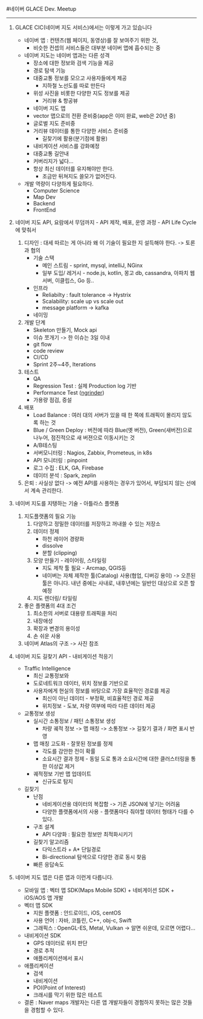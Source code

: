 #네이버 GLACE Dev. Meetup

---

1. GLACE CIC(네이버 지도 서비스)에서는 이렇게 가고 있습니다 
	* 네이버 앱 : 컨텐츠(웹 페이지, 동영상)를 잘 보여주기 위한 것,
		* 비슷한 컨셉의 서비스들은  대부분 네이버 앱에 흡수되는 중
	* 네이버 지도는 네이버 앱과는 다른 성격
		* 장소에 대한 정보와 검색 기능을 제공
		* 경로 탐색 기능
		* 대중교통 정보를 모으고 사용자들에게 제공
			* 지하철 노선도를 따로 만든다
		* 위성 사진을 비롯한 다양한 지도 정보를 제공
			* 거리뷰 & 항공뷰
		* 네이버 지도 앱
		* vector 맵으로의 전환 준비중(app은 이미 완료, web은 20년 중)
		* 글로벌 지도 준비중
		* 거리뷰 데이터를 통한 다양한 서비스 준비중
			* 길찾기에 활용(분기점에 활용)
		* 내비게이션 서비스를 강화예정
		* 대중교통 길안내
		* 커버리지가 넓다...
		* 항상 최신 데이터를 유지해야만 한다.
			* 조금만 뒤쳐지도 쓸모가 없어진다.
	* 개발 역량이 다양하게 필요하다.
		* Computer Science
		* Map Dev
		* Backend
		* FrontEnd

2. 네이버 지도 API, 요람에서 무덤까지 - API 제작, 배포, 운영 과정 -  API Life Cycle에 맞춰서
	1. 디자인  : 대세 따르는 게 아니라 왜 이 기술이 필요한 지 설득해야 한다. -> 토론과 협의
		* 	기술 스택
			* 메인 스트림 - sprint, mysql, intelliJ, NGinx
			* 일부 도입/ 레거시 -  node.js, kotlin, 몽고 db, cassandra, 아파치 웹 서버, 이클립스, Go 등..
		* 인프라
			* Reliabilty : fault tolerance -> Hystrix
			* Scalability: scale up vs scale out
			* message platform -> kafka
		* 네이밍 
	2. 개발 단계 
		* Skeleton 만들기, Mock api
		* 이슈 쪼개기 -> 한 이슈는 3일 이내
		* git flow
		* code review
		* CI/CD
		* Sprint 2주~4주, Iterations
	3. 테스트
		* QA
		* Regression Test : 실제 Production log 기반
		* Performance Test  ([ngrinder](https://github.com/naver/ngrinder))
		* 가용량 점검, 증설  
	4. 배포
		* Load Balance : 여러 대의 서버가 있을 때 한 쪽에 트래픽이 몰리지 않도록 하는 것
		* Blue / Green Deploy : 버전에 따라 Blue(옛 버전), Green(새버전)으로 나누어, 점진적으로 새 버젼으로 이동시키는 것
		* A/B테스팅 
		* 서버모니터링 : Nagios, Zabbix, Prometeus, in k8s
		* API 모니터링 : pinpoint
		* 로그 수집 : ELK, GA, Firebase
		* 데이터 분석 : Spark, zeplin
	5. 은퇴 : 사실상 없다 -> 예전 API를 사용하는 경우가 있어서, 부담되지 않는 선에서 계속 관리한다.

3. 네이버 지도를 지탱하는 기술 - 아틀라스 플랫폼
	1. 지도플랫폼의 필요 기능
		1. 다양하고 정밀한 데이터를 저장하고 꺼내쓸 수 있는 저장소
		2. 데이터 정제
			* 하천 레이어 경량화
			*  dissolve
			* 분할 (clipping) 
		3. 모양 만들기  - 레이어링, 스타일링
			* 지도 제착 툴 필요 - Arcmap, QGIS등
			* 네이버는 자체 제작한 툴(Catalog) 사용(협업, 디버깅 용이) -> 오픈된 툴은 아니다. 내년 중에는 사내로, 내후년에는 일반인 대상으로 오픈 할 예정
		4. 지도 렌더링/ 타일링  	
	2. 좋은 플랫폼의 4대 조건
		1. 최소한의 서버로 대용량 트래픽을 처리
		2. 내장애성
		3. 확장과 변경의 용이성
		4. 손 쉬운 사용
	3. 네이버 Atlas의 구조 -> 사진 참조

4. 네이버 지도 길찾기 API - 내비게이션 적응기 
	* Traffic Intelligence
		* 최신 교통정보와
		* 도로네트워크 데이터, 위치 정보를 기반으로
		* 사용자에게 현실의 정보를 바탕으로 가장 효율적인 경로를 제공
			* 최신이 아닌 데이터 - 부정확, 비효율적인 경로 제공
			* 위치정보 - 도보, 차량 여부에 따라 다른 데이터 제공
	* 교통정보 생성
		* 실시간 소통정보 / 패턴 소통정보 생성
			* 차량 궤적 정보 -> 맵 매칭 -> 소통정보 -> 길찾기 결과 / 화면 표시 반영
		* 맵 매칭 고도화  - 잘못된 정보를 정제
			* 각도를 감안한 전이 확률 
			* 소요시간 결과 정제 - 동일 도로 통과 소요시간에 대한 클러스터링을 통한 이상값 제거
		* 궤적정보 기반 맵 업데이트 
			* 신규도로 탐지
	* 길찾기
		* 난점
			* 네비게이션용 데이터의 복잡함 -> 기존 JSON에 넣기는 어려움
			* 다양한 플랫폼에서의 사용 - 플랫폼마다 줘야할 데이터 형태가 다를 수 있다.
		* 구조 설계
			* API 다양화 : 필요한 정보만 최적화시키기
		* 길찾기 알고리즘
			* 다익스트라 + A* 단일경로
			* Bi-directional 탐색으로 다양한 경로 동시 찾음
		* 빠른 응답속도

5. 네이버 지도 앱은 다른 앱과 이런게 다릅니다.
	* 	모바일 앱 : 벡터 맵 SDK(Maps Mobile SDK) + 네비게이션 SDK + iOS/AOS 앱 개발
	* 벡터 맵 SDK
		* 지원 플랫폼 : 안드로이드, iOS, centOS
		* 사용 언어 : 자바, 코틀린,  C++, obj-c, Swift
		* 그래픽스 : OpenGL-ES, Metal, Vulkan -> 알면 쉬운데, 모르면 어렵다...
	* 내비게이션 SDK 
		* GPS 데이터로 위치 판단
		* 경로 추적
		* 애플리케이션에서 표시
	* 애플리케이션
		* 검색
		* 내비게이션
		* POI(Point of Interest)
		* 크래시를 막기 위한 많은 테스트
	* 결론 : Naver maps 개발자는 다른 앱 개발자들이 경험하지 못하는 많은 것들을 경험할 수 있다.